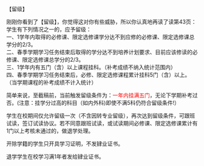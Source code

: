 【留级】
 
刚刚你看到了【留级】，你觉得这对你有些威胁，所以你认真地再读了读第43页：学生有下列情况之一的，应予留级：
<br>一、1学年内取得的必修课、限定选修课学分达不到应修的必修课、限定选修课总学分的2/3。
<br>二、春季学期学习任务结束后取得的学分达不到培养计划要求、目前应该修读的必修课、限定选修课总学分的2/3。
<br>三、1学年内有五门（含）以上课程挂科。（补考成绩不纳入统计范围内）
<br>四、春季学期学习任务结束后，必修、限定选修课程累计挂科5门（含）以上。（当学期课程的补考成绩不计入统计）

简单来说，至截稿前，当前触发留级条件为：<font color="red">一年内挂满五门</font>，无论下学期补考过否。(注意：挂学分过高的科目（如内外科)即使不满5科仍符合留级条件!）

学生在校期间仅允许留级一次（不含因转专业留级），再次达到留级条件，可跟班试读，签订试读协议。若不同意跟班试读，或试读期间必修课、限定选修课累计有1门以上考核未通过的，做退学处理。

开除学籍的学生只开具学习证明，不发肄业证书。

退学学生在校学习满1年者发给肄业证书。

